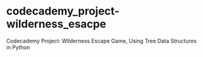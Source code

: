 # codecademy_project-wilderness_esacpe
Codecademy Project: Wilderness Escape Game, Using Tree Data Structures in Python
